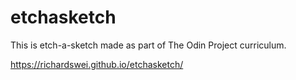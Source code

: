 # etchasketch
This is etch-a-sketch made as part of The Odin Project curriculum.

https://richardswei.github.io/etchasketch/
